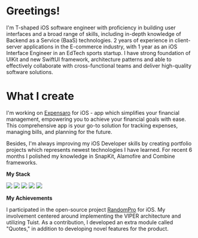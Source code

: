 # Greetings!

I'm T-shaped iOS software engineer with proficiency in building user interfaces and a broad range of skills, including in-depth knowledge of Backend as a Service (BaaS) technologies. 2 years of experience in client-server applications in the E-commerce industry, with 1 year as an iOS Interface Engineer in an EdTech sports startup. I have strong foundation of UIKit and new SwiftUI framework, architecture patterns and able to effectively collaborate with cross-functional teams and deliver high-quality software solutions.

# What I create
I'm working on [Expensaro](https://expensaro.framer.website/) for iOS - app which simplifies your financial management, empowering you to achieve your financial goals with ease. This comprehensive app is your go-to solution for tracking expenses, managing bills, and planning for the future.

Besides, I'm always improving my iOS Developer skills by creating portfolio projects which represents newest technologies I have learned. For recent 6 months I polished my knowledge in SnapKit, Alamofire and Combine frameworks.

**My Stack**
<p>
<img src=https://img.shields.io/badge/Swift-F05138.svg?style=for-the-badge&logo=Swift&logoColor=white>
<img src=https://img.shields.io/badge/C++-00599C.svg?style=for-the-badge&logo=C++&logoColor=white>
<img src=https://img.shields.io/badge/Firebase-FFCA28.svg?style=for-the-badge&logo=Firebase&logoColor=black>
<img src=https://img.shields.io/badge/Python-3776AB.svg?style=for-the-badge&logo=Python&logoColor=white>
<img src=https://img.shields.io/badge/iOS-000000.svg?style=for-the-badge&logo=iOS&logoColor=white>
</p>

**My Achievements**

I participated in the open-source project [RandomPro](https://github.com/V1taS/Random-Pro) for iOS. My involvement centered around implementing the VIPER architecture and utilizing Tuist. As a contribution, I developed an extra module called "Quotes," in addition to developing novel features for the product.
